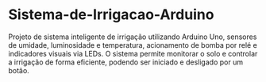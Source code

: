 # Sistema-de-Irrigacao-Arduino
Projeto de sistema inteligente de irrigação utilizando Arduino Uno, sensores de umidade, luminosidade e temperatura, acionamento de bomba por relé e indicadores visuais via LEDs. O sistema permite monitorar o solo e controlar a irrigação de forma eficiente, podendo ser iniciado e desligado por um botão. 
